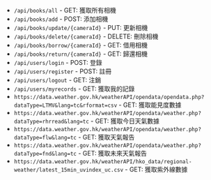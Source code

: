 - `/api/books/all` - GET: 獲取所有相機
- `/api/books/add` - POST: 添加相機
- `/api/books/update/{cameraId}` - PUT: 更新相機
- `/api/books/delete/{cameraId}` - DELETE: 刪除相機
- `/api/books/borrow/{cameraId}` - GET: 借用相機
- `/api/books/return/{cameraId}` - GET: 歸還相機
- `/api/users/login` - POST: 登錄
- `/api/users/register` - POST: 註冊
- `/api/users/logout` - GET: 注銷
- `/api/users/myrecords` - GET: 獲取我的記錄
- `https://data.weather.gov.hk/weatherAPI/opendata/opendata.php?dataType=LTMV&lang=tc&rformat=csv` - GET: 獲取能見度數據
- `https://data.weather.gov.hk/weatherAPI/opendata/weather.php?dataType=rhrread&lang=tc` - GET: 獲取今日天氣數據
- `https://data.weather.gov.hk/weatherAPI/opendata/weather.php?dataType=flw&lang=tc` - GET: 獲取天氣報告
- `https://data.weather.gov.hk/weatherAPI/opendata/weather.php?dataType=fnd&lang=tc` - GET: 獲取未來天氣報告
- `https://data.weather.gov.hk/weatherAPI/hko_data/regional-weather/latest_15min_uvindex_uc.csv` - GET: 獲取紫外線數據
